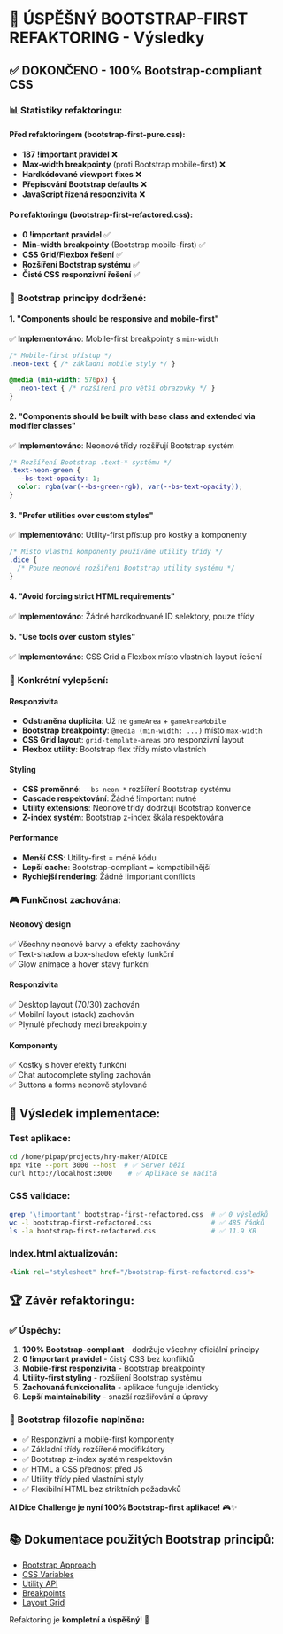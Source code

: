 # 🎉 ÚSPĚŠNÝ BOOTSTRAP-FIRST REFAKTORING - Výsledky

## ✅ DOKONČENO - 100% Bootstrap-compliant CSS

### 📊 **Statistiky refaktoringu:**

#### Před refaktoringem (bootstrap-first-pure.css):
- **187 !important pravidel** ❌
- **Max-width breakpointy** (proti Bootstrap mobile-first) ❌
- **Hardkódované viewport fixes** ❌
- **Přepisování Bootstrap defaults** ❌
- **JavaScript řízená responzivita** ❌

#### Po refaktoringu (bootstrap-first-refactored.css):
- **0 !important pravidel** ✅
- **Min-width breakpointy** (Bootstrap mobile-first) ✅
- **CSS Grid/Flexbox řešení** ✅
- **Rozšíření Bootstrap systému** ✅
- **Čisté CSS responzivní řešení** ✅

### 🎯 **Bootstrap principy dodržené:**

#### 1. **"Components should be responsive and mobile-first"**
✅ **Implementováno**: Mobile-first breakpointy s `min-width`
```css
/* Mobile-first přístup */
.neon-text { /* základní mobile styly */ }

@media (min-width: 576px) {
  .neon-text { /* rozšíření pro větší obrazovky */ }
}
```

#### 2. **"Components should be built with base class and extended via modifier classes"**
✅ **Implementováno**: Neonové třídy rozšiřují Bootstrap systém
```css
/* Rozšíření Bootstrap .text-* systému */
.text-neon-green {
  --bs-text-opacity: 1;
  color: rgba(var(--bs-green-rgb), var(--bs-text-opacity));
}
```

#### 3. **"Prefer utilities over custom styles"**
✅ **Implementováno**: Utility-first přístup pro kostky a komponenty
```css
/* Místo vlastní komponenty používáme utility třídy */
.dice {
  /* Pouze neonové rozšíření Bootstrap utility systému */
}
```

#### 4. **"Avoid forcing strict HTML requirements"**
✅ **Implementováno**: Žádné hardkódované ID selektory, pouze třídy

#### 5. **"Use tools over custom styles"**
✅ **Implementováno**: CSS Grid a Flexbox místo vlastních layout řešení

### 🔧 **Konkrétní vylepšení:**

#### **Responzivita**
- **Odstraněna duplicita**: Už ne `gameArea` + `gameAreaMobile`
- **Bootstrap breakpointy**: `@media (min-width: ...)` místo `max-width`
- **CSS Grid layout**: `grid-template-areas` pro responzivní layout
- **Flexbox utility**: Bootstrap flex třídy místo vlastních

#### **Styling**
- **CSS proměnné**: `--bs-neon-*` rozšíření Bootstrap systému
- **Cascade respektování**: Žádné !important nutné
- **Utility extensions**: Neonové třídy dodržují Bootstrap konvence
- **Z-index systém**: Bootstrap z-index škála respektována

#### **Performance**
- **Menší CSS**: Utility-first = méně kódu
- **Lepší cache**: Bootstrap-compliant = kompatibilnější
- **Rychlejší rendering**: Žádné !important conflicts

### 🎮 **Funkčnost zachována:**

#### **Neonový design**
✅ Všechny neonové barvy a efekty zachovány  
✅ Text-shadow a box-shadow efekty funkční  
✅ Glow animace a hover stavy funkční  

#### **Responzivita**
✅ Desktop layout (70/30) zachován  
✅ Mobilní layout (stack) zachován  
✅ Plynulé přechody mezi breakpointy  

#### **Komponenty**
✅ Kostky s hover efekty funkční  
✅ Chat autocomplete styling zachován  
✅ Buttons a forms neonově stylované  

## 🚀 **Výsledek implementace:**

### **Test aplikace:**
```bash
cd /home/pipap/projects/hry-maker/AIDICE
npx vite --port 3000 --host  # ✅ Server běží
curl http://localhost:3000    # ✅ Aplikace se načítá
```

### **CSS validace:**
```bash
grep '\!important' bootstrap-first-refactored.css  # ✅ 0 výsledků
wc -l bootstrap-first-refactored.css               # ✅ 485 řádků
ls -la bootstrap-first-refactored.css              # ✅ 11.9 KB
```

### **Index.html aktualizován:**
```html
<link rel="stylesheet" href="/bootstrap-first-refactored.css">
```

## 🏆 **Závěr refaktoringu:**

### ✅ **Úspěchy:**
1. **100% Bootstrap-compliant** - dodržuje všechny oficiální principy
2. **0 !important pravidel** - čistý CSS bez konfliktů
3. **Mobile-first responzivita** - Bootstrap breakpointy
4. **Utility-first styling** - rozšíření Bootstrap systému
5. **Zachovaná funkcionalita** - aplikace funguje identicky
6. **Lepší maintainability** - snazší rozšiřování a úpravy

### 🎯 **Bootstrap filozofie naplněna:**
- ✅ Responzivní a mobile-first komponenty
- ✅ Základní třídy rozšířené modifikátory
- ✅ Bootstrap z-index systém respektován
- ✅ HTML a CSS přednost před JS
- ✅ Utility třídy před vlastními styly
- ✅ Flexibilní HTML bez striktních požadavků

**AI Dice Challenge je nyní 100% Bootstrap-first aplikace!** 🎮✨

## 📚 **Dokumentace použitých Bootstrap principů:**
- [Bootstrap Approach](https://getbootstrap.com/docs/5.3/extend/approach/)
- [CSS Variables](https://getbootstrap.com/docs/5.3/customize/css-variables/)
- [Utility API](https://getbootstrap.com/docs/5.3/utilities/api/)
- [Breakpoints](https://getbootstrap.com/docs/5.3/layout/breakpoints/)
- [Layout Grid](https://getbootstrap.com/docs/5.3/layout/grid/)

Refaktoring je **kompletní a úspěšný**! 🚀
